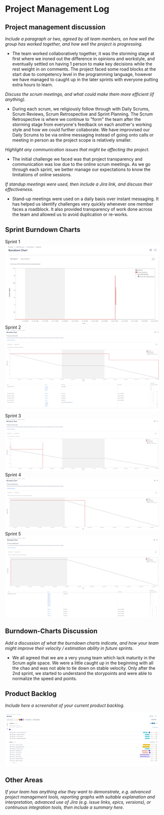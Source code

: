 # Project Management Log

## Project management discussion

*Include a paragraph or two, agreed by all team members, on how well the group has worked together, and how well the project is progressing.*

- The team worked collaboratively together, it was the storming stage at first where we ironed out the difference in opinions and workstyle, and eventually settled on having 1 person to make key decisions while the rest weight in on comments. The project faced some road blocks at the start due to competency level in the programming language, however we have managed to caught up in the later sprints with everyone putting extra hours to learn.

*Discuss the scrum meetings, and what could make them more efficient (if anything).*

- During each scrum, we religiously follow through with Daily Scrums, Scrum Reviews, Scrum Retrospective and Sprint Planning. The Scrum Retrospective is where we continue to "form" the team after the storming stage from everyone's feedback on each another's working style and how we could further collaborate. We have improvised our Daily Scrums to be via online messaging instead of going onto calls or meeting in person as the project scope is relatively smaller.

*Highlight any communication issues that might be affecting the project.*
- The initial challenge we faced was that project transparency and communication was low due to the online scrum meetings. As we go through each sprint, we better manage our expectations to know the limitations of online sessions.

*If standup meetings were used, then include a Jira link, and discuss their effectiveness.*
- Stand-up meetings were used on a daily basis over instant messaging. It has helped us identify challenges very quickly whenever one member faces a roadblock. It also provided transparency of work done across the team and allowed us to avoid duplication or re-works. 
## Sprint Burndown Charts

Sprint 1
<img src="images/Sprint 1 Burndown.PNG" alt="sprint 1 burndown" /> 
Sprint 2
<img src="images/Sprint 2 Burndown.PNG" alt="sprint 2 burndown" />
Sprint 3
<img src="images/Sprint 3 Burndown.PNG" alt="sprint 3 burndown" />
Sprint 4
<img src="images/Sprint 4 Burndown.PNG" alt="sprint 4 burndown" />
Sprint 5
<img src="images/Sprint 5 Burndown.PNG" alt="sprint 5 burndown" /> 

## Burndown-Charts Discussion
*Add a discussion of what the burndown charts indicate, and how your team might improve their velocity / estimation ability in future sprints.*

- We all agreed that we are a very young team which lack maturity in the Scrum agile space. We were a little caught up in the beginning with all the chao and was not able to tie down on stable velocity. Only after the 2nd sprint, we started to understand the storypoints and were able to normalize the speed and points.

## Product Backlog
*Include here a screenshot of your current product backlog.*

<img src="images/Current Backlog 29 July 2022.PNG" alt="Current Backlog 22 July 2022" />

## Other Areas
*If your team has anything else they want to demonstrate, e.g. advanced project management tools, reporting graphs with suitable explanation and interpretation, advanced use of Jira (e.g. issue links, epics, versions), or continuous integration tools, then include a summary here.*
